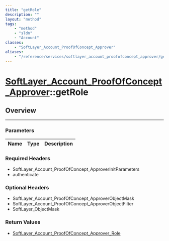 ```yaml
---
title: "getRole"
description: ""
layout: "method"
tags:
    - "method"
    - "sldn"
    - "Account"
classes:
    - "SoftLayer_Account_ProofOfConcept_Approver"
aliases:
    - "/reference/services/softlayer_account_proofofconcept_approver/getRole"
---
```

# [SoftLayer_Account_ProofOfConcept_Approver](/reference/services/SoftLayer_Account_ProofOfConcept_Approver)::getRole





## Overview 


-----

### Parameters 
|Name | Type | Description |
| --- | --- | --- |


### Required Headers
* SoftLayer_Account_ProofOfConcept_ApproverInitParameters
* authenticate


### Optional Headers
* SoftLayer_Account_ProofOfConcept_ApproverObjectMask
* SoftLayer_Account_ProofOfConcept_ApproverObjectFilter
* SoftLayer_ObjectMask

### Return Values
* <a href='/reference/datatypes/SoftLayer_Account_ProofOfConcept_Approver_Role'>SoftLayer_Account_ProofOfConcept_Approver_Role </a>




